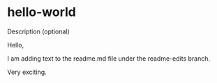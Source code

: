 # hello-world
Description (optional)

Hello,

I am adding text to the readme.md file under the readme-edits branch.

Very exciting.
